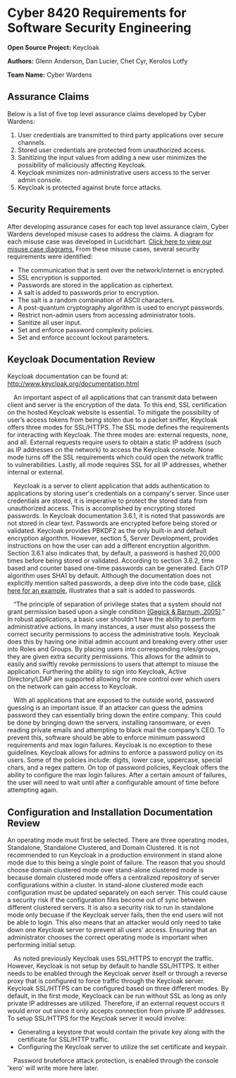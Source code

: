 **Cyber 8420 Requirements for Software Security Engineering**
=============================================================

**Open Source Project:** Keycloak

**Authors:** Glenn Anderson, Dan Lucier, Chet Cyr, Kerolos Lotfy

**Team Name:** Cyber Wardens


Assurance Claims
----------------
Below is a list of five top level assurance claims developed by Cyber Wardens:

1. User credentials are transmitted to third party applications over secure channels.
2. Stored user credentials are protected from unauthorized access.
3. Sanitizing the input values from adding a new user minimizes the possibility of maliciously affecting Keycloak.
4. Keycloak minimizes non-administrative users access to the server admin console.
5. Keycloak is protected against brute force attacks.

Security Requirements
---------------------
After developing assurance cases for each top level assurance claim, Cyber Wardens developed misuse cases to address the claims. A diagram for each misuse case was developed in Lucidchart. <a href="https://www.lucidchart.com/invitations/accept/8f828c56-45d6-4af2-81cc-23e43b10af5a">Click here to view our misuse case diagrams.</a> From these misuse cases, several security requirements were identified:

<ul>
  <li>The communication that is sent over the network/internet is encrypted.</li>
  <li>SSL encryption is supported.</li>
  <li>Passwords are stored in the application as ciphertext.</li>
  <li>A salt is added to passwords prior to encryption.</li>
  <li>The salt is a random combination of ASCII characters.</li>
  <li>A post-quantum cryptography algorithm is used to encrypt passwords.</li>
  <li>Restrict non-admin users from accessing administrator tools.</li>
  <li>Sanitize all user input.</li>
  <li>Set and enforce password complexity policies.</li>
  <li>Set and enforce account lockout parameters.</li>
</ul>

Keycloak Documentation Review
-----------------------------
Keycloak documentation can be found at: http://www.keycloak.org/documentation.html

&emsp;An important aspect of all applications that can transmit data between client and server is the encryption of the data. To this end, SSL certification on the hosted Keycloak website is essential. To mitigate the possibility of user’s access tokens from being stolen due to a packet sniffer, Keycloak offers three modes for SSL/HTTPS. The SSL mode defines the requirements for interacting with Keycloak. The three modes are: external requests, none, and all. External requests require users to obtain a static IP address (such as IP addresses on the network) to access the Keycloak console. None mode turns off the SSL requirements which could open the network traffic to vulnerabilities. Lastly, all mode requires SSL for all IP addresses, whether internal or external.

&emsp;Keycloak is a server to client application that adds authentication to applications by storing user's credentials on a company's server. Since user credentials are stored, it is imperative to protect the stored data from unauthorized access. This is accomplished by encrypting stored passwords. In Keycloak documentation 3.6.1, it is noted that passwords are not stored in clear text. Passwords are encrypted before being stored or validated. Keycloak provides PBKDF2 as the only built-in and default encryption algorithm. However, section 5, Server Development, provides instructions on how the user can add a different encryption algorithm. Section 3.6.1 also indicates that, by default, a password is hashed 20,000 times before being stored or validated. According to section 3.6.2, time based and counter based one-time passwords can be generated. Each OTP algorithm uses SHA1 by default. Although the documentation does not explicitly mention salted passwords, a deep dive into the code base, <a href="https://github.com/keycloak/keycloak/blob/a89dbabc921d841dc943ac3a33886396bb13781b/server-spi/src/main/java/org/keycloak/credential/hash/Pbkdf2PasswordHashProvider.java">click here for an example</a>, illustrates that a salt is added to passwords.

&emsp;“The principle of separation of privilege states that a system should not grant permission based upon a single condition <a href="https://www.us-cert.gov/bsi/articles/knowledge/principles/separation-of-privilege">(Gegick & Barnum, 2005)</a>.” In robust applications, a basic user shouldn’t have the ability to perform administrative actions. In many instances, a user must also possess the correct security permissions to access the administrative tools. Keycloak does this by having one initial admin account and breaking every other user into Roles and Groups. By placing users into corresponding roles/groups, they are given extra security permissions. This allows for the admin to easily and swiftly revoke permissions to users that attempt to misuse the application. Furthering the ability to sign into Keycloak, Active Directory/LDAP are supported allowing for more control over which users on the network can gain access to Keycloak.

&emsp;With all applications that are exposed to the outside world, password guessing is an important issue. If an attacker can guess the admins password they can essentially bring down the entire company. This could be done by bringing down the servers, installing ransomware, or even reading private emails and attempting to black mail the company’s CEO. To prevent this, software should be able to enforce minimum password requirements and max login failures. Keycloak is no exception to these guidelines. Keycloak allows for admins to enforce a password policy on its users. Some of the policies include: digits, lower case, uppercase, special chars, and a regex pattern. On top of password policies, Keycloak offers the ability to configure the max login failures. After a certain amount of failures, the user will need to wait until after a configurable amount of time before attempting again. 

Configuration and Installation Documentation Review
-----------------------------
An operating mode must first be selected.  There are three operating modes, Standalone, Standalone Clustered, and Domain Clustered.  It is not recommended to run Keycloak in a production environment in stand alone mode due to this being a single point of failure.  The reason that you should choose domain clustered mode over stand-alone clustered mode is because domain clustered mode offers a centralized repository of server configurations within a cluster.  In stand-alone clustered mode each configuration must be updated separately on each server.  This could cause a security risk if the configuration files become out of sync between different clustered servers.  It is also a security risk to run in standalone mode only becuase if the Keycloak server fails, then the end users will not be able to login.  This also means that an attacker would only need to take down one Keycloak server to prevent all users' access.  Ensuring that an administrator chooses the correct operating mode is important when performing initial setup. 

&emsp;As noted previously Keycloak uses SSL/HTTPS to encrypt the traffic.  However, Keycloak is not setup by default to handle SSL/HTTPS. It either needs to be enabled through the Keycloak server itself or through a reverse proxy that is configured to force traffic through the Keycloak server. Keycloak SSL/HTTPS can be configured based on three different modes.  By default, in the first mode, Keycloack can be run without SSL as long as only private IP addresses are utilized. Therefore, if an external request occurs it would error out since it only accepts connection from private IP addresses. To setup SSL/HTTPS for the Keycloak server it would involve: 
<ul>
   <li> Generating a keystore that would contain the private key along with the certificate for SSL/HTTP traffic. </li>
   <li> Configuring the Keycloak server to utilize the set certificate and keypair.</li>
</ul>







&emsp;Password bruteforce attack protection, is enabled through the console 'kero' will write more here later. 
